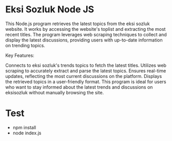 # Eksi Sozluk Node JS

This Node.js program retrieves the latest topics from the eksi sozluk website. It works by accessing the website's toplist and extracting the most recent titles. The program leverages web scraping techniques to collect and display the latest discussions, providing users with up-to-date information on trending topics.

Key Features:

Connects to eksi sozluk's trends topics to fetch the latest titles.
Utilizes web scraping to accurately extract and parse the latest topics.
Ensures real-time updates, reflecting the most current discussions on the platform.
Displays the retrieved topics in a user-friendly format.
This program is ideal for users who want to stay informed about the latest trends and discussions on eksisozluk without manually browsing the site.

# Test

- npm install
- node index.js
